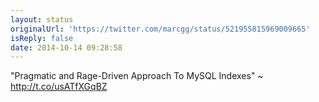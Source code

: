 ```yaml
---
layout: status
originalUrl: 'https://twitter.com/marcgg/status/521955815969009665'
isReply: false
date: 2014-10-14 09:28:58
---
```


"Pragmatic and Rage-Driven Approach To MySQL Indexes" ~ http://t.co/usATfXGqBZ
